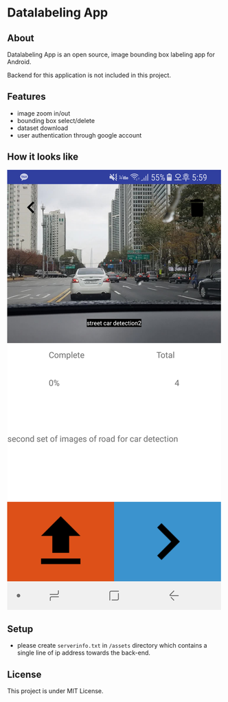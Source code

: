 # Datalabeling App
## About
Datalabeling App is an open source, image bounding box labeling app for Android.

Backend for this application is not included in this project.

## Features
- image zoom in/out
- bounding box select/delete
- dataset download
- user authentication through google account

## How it looks like
![alt text](screenshots/Screenshot_20180210-175941.png "some comment")

## Setup
- please create `serverinfo.txt` in `/assets` directory which contains a single line of ip address towards the back-end.


## License
This project is under MIT License.
